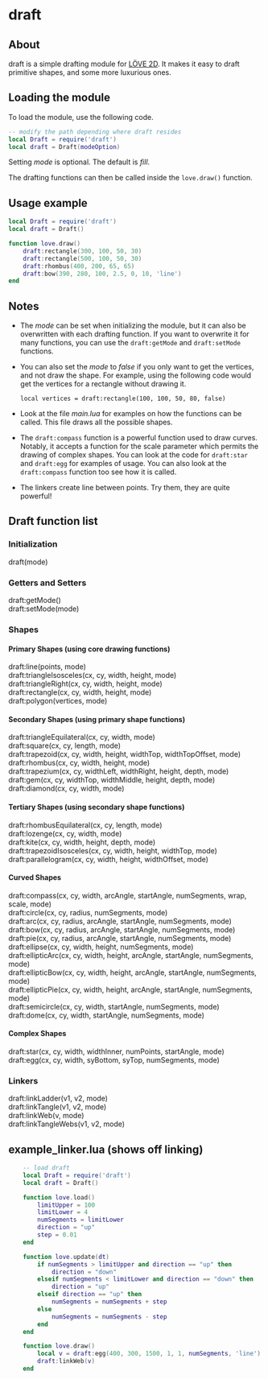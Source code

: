 # draft

## About

draft is a simple drafting module for [LÖVE 2D](https://love2d.org/). It makes it easy to draft primitive shapes, and some more luxurious ones.

## Loading the module

To load the module, use the following code.

```lua
-- modify the path depending where draft resides
local Draft = require('draft')
local draft = Draft(modeOption)
```

Setting _mode_ is optional. The default is _fill_.

The drafting functions can then be called inside the `love.draw()` function.

## Usage example

```lua
local Draft = require('draft')
local draft = Draft()

function love.draw()
    draft:rectangle(300, 100, 50, 30)
    draft:rectangle(500, 100, 50, 30)
    draft:rhombus(400, 200, 65, 65)
    draft:bow(390, 280, 100, 2.5, 0, 10, 'line')
end
```

## Notes

 - The _mode_ can be set when initializing the module, but it can also be overwritten with each drafting function. If you want to overwrite it for many functions, you can use the `draft:getMode` and `draft:setMode` functions.

 - You can also set the _mode_ to _false_ if you only want to get the vertices, and not draw the shape. For example, using the following code would get the vertices for a rectangle without drawing it.

    `local vertices = draft:rectangle(100, 100, 50, 80, false)`

 - Look at the file _main.lua_ for examples on how the functions can be called. This file draws all the possible shapes.

 - The `draft:compass` function is a powerful function used to draw curves. Notably, it accepts a function for the scale parameter which permits the drawing of complex shapes. You can look at the code for `draft:star` and `draft:egg` for examples of usage. You can also look at the `draft:compass` function too see how it is called.

 - The linkers create line between points. Try them, they are quite powerful!

## Draft function list

### Initialization
draft(mode)  

### Getters and Setters
draft:getMode()  
draft:setMode(mode)  

### Shapes

#### Primary Shapes (using core drawing functions)

draft:line(points, mode)  
draft:triangleIsosceles(cx, cy, width, height, mode)  
draft:triangleRight(cx, cy, width, height, mode)  
draft:rectangle(cx, cy, width, height, mode)  
draft:polygon(vertices, mode)  

#### Secondary Shapes (using primary shape functions)

draft:triangleEquilateral(cx, cy, width, mode)  
draft:square(cx, cy, length, mode)  
draft:trapezoid(cx, cy, width, height, widthTop, widthTopOffset, mode)  
draft:rhombus(cx, cy, width, height, mode)  
draft:trapezium(cx, cy, widthLeft, widthRight, height, depth, mode)  
draft:gem(cx, cy, widthTop, widthMiddle, height, depth, mode)  
draft:diamond(cx, cy, width, mode)  

#### Tertiary Shapes (using secondary shape functions)

draft:rhombusEquilateral(cx, cy, length, mode)  
draft:lozenge(cx, cy, width, mode)  
draft:kite(cx, cy, width, height, depth, mode)  
draft:trapezoidIsosceles(cx, cy, width, height, widthTop, mode)  
draft:parallelogram(cx, cy, width, height, widthOffset, mode)  

#### Curved Shapes

draft:compass(cx, cy, width, arcAngle, startAngle, numSegments, wrap, scale, mode)  
draft:circle(cx, cy, radius, numSegments, mode)  
draft:arc(cx, cy, radius, arcAngle, startAngle, numSegments, mode)  
draft:bow(cx, cy, radius, arcAngle, startAngle, numSegments, mode)  
draft:pie(cx, cy, radius, arcAngle, startAngle, numSegments, mode)  
draft:ellipse(cx, cy, width, height, numSegments, mode)  
draft:ellipticArc(cx, cy, width, height, arcAngle, startAngle, numSegments, mode)  
draft:ellipticBow(cx, cy, width, height, arcAngle, startAngle, numSegments, mode)  
draft:ellipticPie(cx, cy, width, height, arcAngle, startAngle, numSegments, mode)  
draft:semicircle(cx, cy, width, startAngle, numSegments, mode)  
draft:dome(cx, cy, width, startAngle, numSegments, mode)  

#### Complex Shapes

draft:star(cx, cy, width, widthInner, numPoints, startAngle, mode)  
draft:egg(cx, cy, width, syBottom, syTop, numSegments, mode)

### Linkers
draft:linkLadder(v1, v2, mode)  
draft:linkTangle(v1, v2, mode)  
draft:linkWeb(v, mode)  
draft:linkTangleWebs(v1, v2, mode)  

## example_linker.lua (shows off linking)

```lua
    -- load draft  
    local Draft = require('draft')  
    local draft = Draft()  

    function love.load()  
        limitUpper = 100  
        limitLower = 4  
        numSegments = limitLower  
        direction = "up"  
        step = 0.01  
    end  

    function love.update(dt)  
        if numSegments > limitUpper and direction == "up" then  
            direction = "down"  
        elseif numSegments < limitLower and direction == "down" then  
            direction = "up"  
        elseif direction == "up" then  
            numSegments = numSegments + step  
        else  
            numSegments = numSegments - step  
        end  
    end  

    function love.draw()  
        local v = draft:egg(400, 300, 1500, 1, 1, numSegments, 'line')  
        draft:linkWeb(v)  
    end  
```
